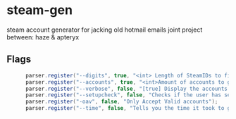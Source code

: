 # steam-gen
steam account generator for jacking old hotmail emails
joint project between: haze & apteryx

## Flags
```java
      parser.register("--digits", true, "<int> Length of SteamIDs to find.");
      parser.register("--accounts", true, "<int>Amount of accounts to generate.");
      parser.register("--verbose", false, "[true] Display the accounts and such.");
      parser.register("--setupcheck", false, "Checks if the user has setup their community profile.");
      parser.register("-oav", false, "Only Accept Valid accounts");
      parser.register("--time", false, "Tells you the time it took to generate the accounts.");
```
